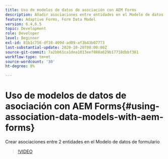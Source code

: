 ```yaml
---
title: Uso de modelos de datos de asociación con AEM Forms
description: Añadir asociaciones entre entidades en el Modelo de datos de formulario
feature: Adaptive Forms, Form Data Model
version: 6.4,6.5
topic: Development
role: Developer
level: Beginner
exl-id: 81b1c756-df10-409d-ad09-af3b43b07773
last-substantial-update: 2020-10-20T00:00:00Z
source-git-commit: 7a2bb61ca1dea1013eef088a629b17718dbbf381
workflow-type: tm+mt
source-wordcount: '30'
ht-degree: 0%

---
```


# Uso de modelos de datos de asociación con AEM Forms{#using-association-data-models-with-aem-forms}

Crear asociaciones entre 2 entidades en el Modelo de datos de formulario

>[!VIDEO](https://video.tv.adobe.com/v/17737/?quality=9&learn=on)
